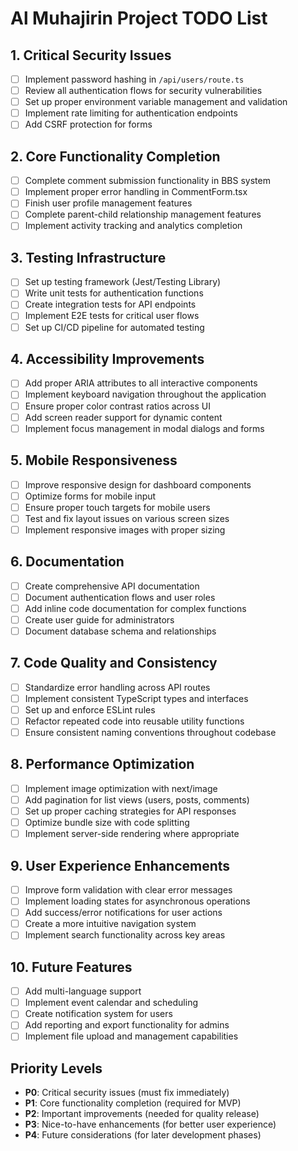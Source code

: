 # Al Muhajirin Project TODO List

## 1. Critical Security Issues

- [ ] Implement password hashing in `/api/users/route.ts`
- [ ] Review all authentication flows for security vulnerabilities
- [ ] Set up proper environment variable management and validation
- [ ] Implement rate limiting for authentication endpoints
- [ ] Add CSRF protection for forms

## 2. Core Functionality Completion

- [ ] Complete comment submission functionality in BBS system
- [ ] Implement proper error handling in CommentForm.tsx
- [ ] Finish user profile management features
- [ ] Complete parent-child relationship management features
- [ ] Implement activity tracking and analytics completion

## 3. Testing Infrastructure

- [ ] Set up testing framework (Jest/Testing Library)
- [ ] Write unit tests for authentication functions
- [ ] Create integration tests for API endpoints
- [ ] Implement E2E tests for critical user flows
- [ ] Set up CI/CD pipeline for automated testing

## 4. Accessibility Improvements

- [ ] Add proper ARIA attributes to all interactive components
- [ ] Implement keyboard navigation throughout the application
- [ ] Ensure proper color contrast ratios across UI
- [ ] Add screen reader support for dynamic content
- [ ] Implement focus management in modal dialogs and forms

## 5. Mobile Responsiveness

- [ ] Improve responsive design for dashboard components
- [ ] Optimize forms for mobile input
- [ ] Ensure proper touch targets for mobile users
- [ ] Test and fix layout issues on various screen sizes
- [ ] Implement responsive images with proper sizing

## 6. Documentation

- [ ] Create comprehensive API documentation
- [ ] Document authentication flows and user roles
- [ ] Add inline code documentation for complex functions
- [ ] Create user guide for administrators
- [ ] Document database schema and relationships

## 7. Code Quality and Consistency

- [ ] Standardize error handling across API routes
- [ ] Implement consistent TypeScript types and interfaces
- [ ] Set up and enforce ESLint rules
- [ ] Refactor repeated code into reusable utility functions
- [ ] Ensure consistent naming conventions throughout codebase

## 8. Performance Optimization

- [ ] Implement image optimization with next/image
- [ ] Add pagination for list views (users, posts, comments)
- [ ] Set up proper caching strategies for API responses
- [ ] Optimize bundle size with code splitting
- [ ] Implement server-side rendering where appropriate

## 9. User Experience Enhancements

- [ ] Improve form validation with clear error messages
- [ ] Implement loading states for asynchronous operations
- [ ] Add success/error notifications for user actions
- [ ] Create a more intuitive navigation system
- [ ] Implement search functionality across key areas

## 10. Future Features

- [ ] Add multi-language support
- [ ] Implement event calendar and scheduling
- [ ] Create notification system for users
- [ ] Add reporting and export functionality for admins
- [ ] Implement file upload and management capabilities

## Priority Levels

- **P0**: Critical security issues (must fix immediately)
- **P1**: Core functionality completion (required for MVP)
- **P2**: Important improvements (needed for quality release)
- **P3**: Nice-to-have enhancements (for better user experience)
- **P4**: Future considerations (for later development phases)